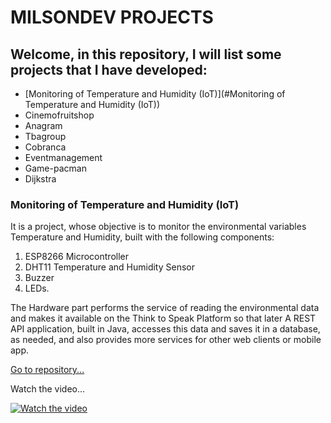 # MILSONDEV PROJECTS

## Welcome, in this repository, I will list some projects that I have developed:
- [Monitoring of Temperature and Humidity (IoT)](#Monitoring of Temperature and Humidity (IoT))
- Cinemofruitshop
-	Anagram
-	Tbagroup
-	Cobranca
-	Eventmanagement
-	Game-pacman
-	Dijkstra

### __Monitoring of Temperature and Humidity (IoT)__
It is a project, whose objective is to monitor the environmental variables Temperature and Humidity, built with the following components:
  1. ESP8266 Microcontroller
  2. DHT11 Temperature and Humidity Sensor
  3. Buzzer
  4. LEDs.
 
The Hardware part performs the service of reading the environmental data and makes it available on the Think to Speak Platform so that later A REST API application, built in Java, accesses this data and saves it in a database, as needed, and also provides more services for other web clients or mobile app.

[Go to repository...](https://github.com/Milsondepaz/temperaturehumiditymonitoring)

Watch the video...

[![Watch the video](https://i.imgur.com/vKb2F1B.png)](https://youtu.be/xwdSDuig2ds)



